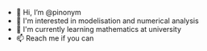 - 🍍 Hi, I’m @pinonym
- 👀 I'm interested in modelisation and numerical analysis
- 🌱 I'm currently learning mathematics at university
- 📫 Reach me if you can
